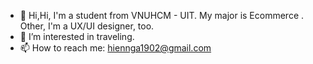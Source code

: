 - 👋 Hi,Hi, I'm a student from VNUHCM - UIT. My major is Ecommerce . Other, I'm a UX/UI designer, too.
- 👀 I’m interested in traveling. 
- 📫 How to reach me: hiennga1902@gmail.com
